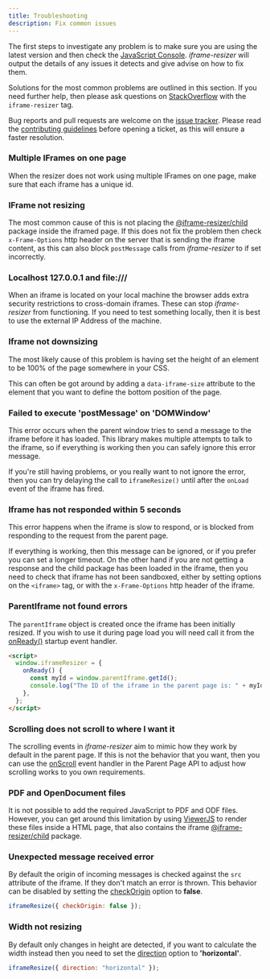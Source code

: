 ```yaml
---
title: Troubleshooting
description: Fix common issues
---
```


The first steps to investigate any problem is to make sure you are using the latest version and then check the [JavaScript Console](https://developers.google.com/chrome-developer-tools/docs/console#opening_the_console). _iframe-resizer_ will output the details of any issues it detects and give advise on how to fix them.

Solutions for the most common problems are outlined in this section. If you need further help, then please ask questions on [StackOverflow](http://stackoverflow.com/questions/tagged/iframe-resizer) with the `iframe-resizer` tag.

Bug reports and pull requests are welcome on the [issue tracker](https://github.com/davidjbradshaw/iframe-resizer/issues). Please read the [contributing guidelines](https://github.com/davidjbradshaw/iframe-resizer/blob/master/CONTRIBUTING.md) before opening a ticket, as this will ensure a faster resolution.

### Multiple IFrames on one page

When the resizer does not work using multiple IFrames on one page, make sure that each iframe has a unique id.

### IFrame not resizing

The most common cause of this is not placing the [@iframe-resizer/child](/setup/#child-page-setup/) package inside the iframed page. If this does not fix the problem then check `x-Frame-Options` http header on the server that is sending the iframe content, as this can also block `postMessage` calls from _iframe-resizer_ to if set incorrectly.

<!--
Not having a valid [HTML document type](http://en.wikipedia.org/wiki/Document_type_declaration) in the iframe can also sometimes prevent downsizing. At it's most simplest this can be the following.

```html
<!DOCTYPE html>
```
-->

### Localhost 127.0.0.1 and file:///

When an iframe is located on your local machine the browser adds extra security restrictions to cross-domain iframes. These can stop _iframe-resizer_ from functioning. If you need to test something locally, then it is best to use the external IP Address of the machine.

### Iframe not downsizing

The most likely cause of this problem is having set the height of an element to be 100% of the page somewhere in your CSS.

This can often be got around by adding a `data-iframe-size` attribute to the element that you want to define the bottom position of the page.

### Failed to execute 'postMessage' on 'DOMWindow'

This error occurs when the parent window tries to send a message to the iframe before it has loaded. This library makes multiple attempts to talk to the iframe, so if everything is working then you can safely ignore this error message.

If you're still having problems, or you really want to not ignore the error, then you can try delaying the call to `iframeResize()` until after the `onLoad` event of the iframe has fired.

### Iframe has not responded within 5 seconds

This error happens when the iframe is slow to respond, or is blocked from responding to the request from the parent page.

If everything is working, then this message can be ignored, or if you prefer you can set a longer timeout. On the other hand if you are not getting a response and the child package has been loaded in the iframe, then you need to check that iframe has not been sandboxed, either by setting options on the `<iframe>` tag, or with the `x-Frame-Options` http header of the iframe.

### ParentIframe not found errors

The `parentIframe` object is created once the iframe has been initially resized. If you wish to use it during page load you will need call it from the [onReady()](/api/child/#onready) startup event handler.

```html
<script>
  window.iframeResizer = {
    onReady() {
      const myId = window.parentIframe.getId();
      console.log("The ID of the iframe in the parent page is: " + myId);
    },
  };
</script>
```

### Scrolling does not scroll to where I want it

The scrolling events in _iframe-resizer_ aim to mimic how they work by default in the parent page. If this
is not the behavior that you want, then you can use the [onScroll](/api/parent/#onscroll) event handler in
the Parent Page API to adjust how scrolling works to you own requirements.

### PDF and OpenDocument files

It is not possible to add the required JavaScript to PDF and ODF files. However, you can get around this limitation by using [ViewerJS](http://viewerjs.org/) to render these files inside a HTML page, that also contains the iframe [@iframe-resizer/child](/setup/#child-page-setup) package.

### Unexpected message received error

By default the origin of incoming messages is checked against the `src` attribute of the iframe. If they don't match an error is thrown. This behavior can be disabled by setting the [checkOrigin](/api/parent/#checkorigin) option to **false**.

```js
iframeResize({ checkOrigin: false });
```

### Width not resizing

By default only changes in height are detected, if you want to calculate the width instead then you need to set the [direction](/api/parent/#direction) option to **'horizontal'**.

```js
iframeResize({ direction: "horizontal" });
```
